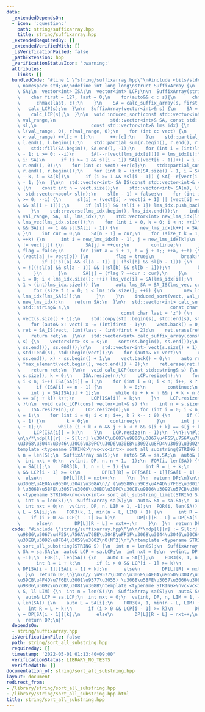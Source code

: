 ```yaml
---
data:
  _extendedDependsOn:
  - icon: ':question:'
    path: string/suffixarray.hpp
    title: string/suffixarray.hpp
  _extendedRequiredBy: []
  _extendedVerifiedWith: []
  _isVerificationFailed: false
  _pathExtension: hpp
  _verificationStatusIcon: ':warning:'
  attributes:
    links: []
  bundledCode: "#line 1 \"string/suffixarray.hpp\"\n#include <bits/stdc++.h>\nusing\
    \ namespace std;\n\n#define int long long\nstruct SuffixArray {\n  vector<int>\
    \ SA;\n  vector<int> ISA;\n  vector<int> LCP;\n\n  SuffixArray(string& s) {\n\
    \    char first = 127, last = 0;\n    for(auto&& c : s){\n      chmin(first, c);\n\
    \      chmax(last, c);\n    }\n    SA = calc_suffix_array(s, first, last);\n \
    \   calc_LCP(s);\n  }\n\n  SuffixArray(vector<int>& s) {\n    SA = calc_suffix_array(s);\n\
    \    calc_LCP(s);\n  }\n\n  void induced_sort(const std::vector<int>& vect, int\
    \ val_range,\n                    std::vector<int>& SA, const std::vector<bool>&\
    \ sl,\n                    const std::vector<int>& lms_idx) {\n    std::vector<int>\
    \ l(val_range, 0), r(val_range, 0);\n    for (int c: vect) {\n      if (c + 1\
    \ < val_range) ++l[c + 1];\n      ++r[c];\n    }\n    std::partial_sum(l.begin(),\
    \ l.end(), l.begin());\n    std::partial_sum(r.begin(), r.end(), r.begin());\n\
    \    std::fill(SA.begin(), SA.end(), -1);\n    for (int i = (int)lms_idx.size()\
    \ - 1; i >= 0; --i)\n      SA[--r[vect[lms_idx[i]]]] = lms_idx[i];\n    for (int\
    \ i: SA)\n      if (i >= 1 && sl[i - 1]) SA[l[vect[i - 1]]++] = i - 1;\n    std::fill(r.begin(),\
    \ r.end(), 0);\n    for (int c: vect) ++r[c];\n    std::partial_sum(r.begin(),\
    \ r.end(), r.begin());\n    for (int k = (int)SA.size() - 1, i = SA[k]; k >= 1;\
    \ --k, i = SA[k])\n      if (i >= 1 && !sl[i - 1]) { SA[--r[vect[i - 1]]] = i\
    \ - 1; }\n  }\n\n  std::vector<int> SA_IS(const std::vector<int>& vect, int val_range)\
    \ {\n    const int n = vect.size();\n    std::vector<int> SA(n), lms_idx;\n  \
    \  std::vector<bool> sl(n);\n    sl[n - 1] = false;\n    for (int i = n - 2; i\
    \ >= 0; --i) {\n      sl[i] = (vect[i] > vect[i + 1] || (vect[i] == vect[i + 1]\
    \ && sl[i + 1]));\n      if (sl[i] && !sl[i + 1]) lms_idx.push_back(i + 1);\n\
    \    }\n    std::reverse(lms_idx.begin(), lms_idx.end());\n    induced_sort(vect,\
    \ val_range, SA, sl, lms_idx);\n    std::vector<int> new_lms_idx(lms_idx.size()),\
    \ lms_vec(lms_idx.size());\n    for (int i = 0, k = 0; i < n; ++i)\n      if (!sl[SA[i]]\
    \ && SA[i] >= 1 && sl[SA[i] - 1]) {\n        new_lms_idx[k++] = SA[i];\n     \
    \ }\n    int cur = 0;\n    SA[n - 1] = cur;\n    for (size_t k = 1; k < new_lms_idx.size();\
    \ ++k) {\n      int i = new_lms_idx[k - 1], j = new_lms_idx[k];\n      if (vect[i]\
    \ != vect[j]) {\n        SA[j] = ++cur;\n        continue;\n      }\n      bool\
    \ flag = false;\n      for (int a = i + 1, b = j + 1;; ++a, ++b) {\n        if\
    \ (vect[a] != vect[b]) {\n          flag = true;\n          break;\n        }\n\
    \        if ((!sl[a] && sl[a - 1]) || (!sl[b] && sl[b - 1])) {\n          flag\
    \ = !((!sl[a] && sl[a - 1]) && (!sl[b] && sl[b - 1]));\n          break;\n   \
    \     }\n      }\n      SA[j] = (flag ? ++cur : cur);\n    }\n    for (size_t\
    \ i = 0; i < lms_idx.size(); ++i) lms_vec[i] = SA[lms_idx[i]];\n    if (cur +\
    \ 1 < (int)lms_idx.size()) {\n      auto lms_SA = SA_IS(lms_vec, cur + 1);\n \
    \     for (size_t i = 0; i < lms_idx.size(); ++i) {\n        new_lms_idx[i] =\
    \ lms_idx[lms_SA[i]];\n      }\n    }\n    induced_sort(vect, val_range, SA, sl,\
    \ new_lms_idx);\n    return SA;\n  }\n\n  std::vector<int> calc_suffix_array(const\
    \ std::string& s,\n                                     const char first = 'a',\n\
    \                                     const char last = 'z') {\n    std::vector<int>\
    \ vect(s.size() + 1);\n    std::copy(std::begin(s), std::end(s), std::begin(vect));\n\
    \    for (auto& x: vect) x -= (int)first - 1;\n    vect.back() = 0;\n    auto\
    \ ret = SA_IS(vect, (int)last - (int)first + 2);\n    ret.erase(ret.begin());\n\
    \    return ret;\n  }\n\n  std::vector<int> calc_suffix_array(const vector<int>&\
    \ s) {\n    vector<int> ss = s;\n    sort(ss.begin(), ss.end());\n    ss.erase(unique(ss.begin(),\
    \ ss.end()), ss.end());\n\n    std::vector<int> vect(s.size() + 1);\n    std::copy(std::begin(s),\
    \ std::end(s), std::begin(vect));\n    for (auto& x: vect)\n      x = lower_bound(ss.begin(),\
    \ ss.end(), x) - ss.begin() + 1;\n    vect.back() = 0;\n    auto ret = SA_IS(vect,\
    \ *max_element(vect.begin(), vect.end()) + 2);\n    ret.erase(ret.begin());\n\
    \    return ret;\n  }\n\n  void calc_LCP(const std::string& s) {\n    int n =\
    \ s.size(), k = 0;\n    ISA.resize(n);\n    LCP.resize(n);\n    for (int i = 0;\
    \ i < n; i++) ISA[SA[i]] = i;\n    for (int i = 0; i < n; i++, k ? k-- : 0) {\n\
    \      if (ISA[i] == n - 1) {\n        k = 0;\n        continue;\n      }\n  \
    \    int j = SA[ISA[i] + 1];\n      while (i + k < n && j + k < n && s[i + k]\
    \ == s[j + k]) k++;\n      LCP[ISA[i]] = k;\n    }\n    LCP.resize(n - 1);\n \
    \ }\n\n  void calc_LCP(const vector<int>& s) {\n    int n = s.size(), k = 0;\n\
    \    ISA.resize(n);\n    LCP.resize(n);\n    for (int i = 0; i < n; i++) ISA[SA[i]]\
    \ = i;\n    for (int i = 0; i < n; i++, k ? k-- : 0) {\n      if (ISA[i] == n\
    \ - 1) {\n        k = 0;\n        continue;\n      }\n      int j = SA[ISA[i]\
    \ + 1];\n      while (i + k < n && j + k < n && s[i + k] == s[j + k]) k++;\n \
    \     LCP[ISA[i]] = k;\n    }\n    LCP.resize(n - 1);\n  }\n};\n#line 2 \"string/sort_all_substring.hpp\"\
    \n\n/*\ndp[l][r] := S[l:r] \u304C\u6607\u9806\u3067\u4F55\u756A\u76EE\u304B\uFF1F\
    \u3068\u3044\u3046\u30C6\u30FC\u30D6\u30EB\u3092\u8FD4\u3059\u3002\nO(N^2)\n*/\n\
    template <typename STRING>\nvc<vc<int>> sort_all_substring(STRING S) {\n  int\
    \ n = len(S);\n  SuffixArray sa(S);\n  auto& SA = sa.SA;\n  auto& LCP = sa.LCP;\n\
    \  int nxt = 0;\n  vv(int, DP, n, n + 1, -1);\n  FOR(i, len(SA)) {\n    auto L\
    \ = SA[i];\n    FOR3(k, 1, n - L + 1) {\n      int R = L + k;\n      if (i > 0\
    \ && LCP[i - 1] >= k)\n        DP[L][R] = DP[SA[i - 1]][SA[i - 1] + k];\n    \
    \  else\n        DP[L][R] = nxt++;\n    }\n  }\n  return DP;\n}\n\n// \u9577\u3055\
    \u306E\u4E0A\u9650\u3042\u308A\n// (\u958B\u59CB\u4F4D\u7F6E\u3001\u9577\u3055\
    ) \u306B\u5BFE\u3057\u3066\u30BD\u30FC\u30C8\u9806\u3092\u57CB\u3081\u308B\ntemplate\
    \ <typename STRING>\nvc<vc<int>> sort_all_substring_limit(STRING S, ll LIM) {\n\
    \  int n = len(S);\n  SuffixArray sa(S);\n  auto& SA = sa.SA;\n  auto& LCP = sa.LCP;\n\
    \  int nxt = 0;\n  vv(int, DP, n, LIM + 1, -1);\n  FOR(i, len(SA)) {\n    auto\
    \ L = SA[i];\n    FOR3(k, 1, min(n - L, LIM) + 1) {\n      int R = L + k;\n  \
    \    if (i > 0 && LCP[i - 1] >= k)\n        DP[L][R - L] = DP[SA[i - 1]][k];\n\
    \      else\n        DP[L][R - L] = nxt++;\n    }\n  }\n  return DP;\n}\n"
  code: "#include \"string/suffixarray.hpp\"\n\n/*\ndp[l][r] := S[l:r] \u304C\u6607\
    \u9806\u3067\u4F55\u756A\u76EE\u304B\uFF1F\u3068\u3044\u3046\u30C6\u30FC\u30D6\
    \u30EB\u3092\u8FD4\u3059\u3002\nO(N^2)\n*/\ntemplate <typename STRING>\nvc<vc<int>>\
    \ sort_all_substring(STRING S) {\n  int n = len(S);\n  SuffixArray sa(S);\n  auto&\
    \ SA = sa.SA;\n  auto& LCP = sa.LCP;\n  int nxt = 0;\n  vv(int, DP, n, n + 1,\
    \ -1);\n  FOR(i, len(SA)) {\n    auto L = SA[i];\n    FOR3(k, 1, n - L + 1) {\n\
    \      int R = L + k;\n      if (i > 0 && LCP[i - 1] >= k)\n        DP[L][R] =\
    \ DP[SA[i - 1]][SA[i - 1] + k];\n      else\n        DP[L][R] = nxt++;\n    }\n\
    \  }\n  return DP;\n}\n\n// \u9577\u3055\u306E\u4E0A\u9650\u3042\u308A\n// (\u958B\
    \u59CB\u4F4D\u7F6E\u3001\u9577\u3055) \u306B\u5BFE\u3057\u3066\u30BD\u30FC\u30C8\
    \u9806\u3092\u57CB\u3081\u308B\ntemplate <typename STRING>\nvc<vc<int>> sort_all_substring_limit(STRING\
    \ S, ll LIM) {\n  int n = len(S);\n  SuffixArray sa(S);\n  auto& SA = sa.SA;\n\
    \  auto& LCP = sa.LCP;\n  int nxt = 0;\n  vv(int, DP, n, LIM + 1, -1);\n  FOR(i,\
    \ len(SA)) {\n    auto L = SA[i];\n    FOR3(k, 1, min(n - L, LIM) + 1) {\n   \
    \   int R = L + k;\n      if (i > 0 && LCP[i - 1] >= k)\n        DP[L][R - L]\
    \ = DP[SA[i - 1]][k];\n      else\n        DP[L][R - L] = nxt++;\n    }\n  }\n\
    \  return DP;\n}"
  dependsOn:
  - string/suffixarray.hpp
  isVerificationFile: false
  path: string/sort_all_substring.hpp
  requiredBy: []
  timestamp: '2022-05-01 01:13:40+09:00'
  verificationStatus: LIBRARY_NO_TESTS
  verifiedWith: []
documentation_of: string/sort_all_substring.hpp
layout: document
redirect_from:
- /library/string/sort_all_substring.hpp
- /library/string/sort_all_substring.hpp.html
title: string/sort_all_substring.hpp
---
```

